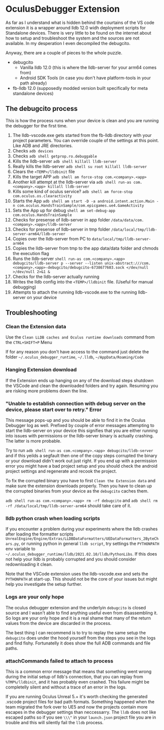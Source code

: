 # OculusDebugger Extension
As far as I understand what is hidden behind the courtains of the VS code extension it is a wrapper around lldb 12.0 widh deployment scripts for Standalone devices. There is very little to be found on the internet about how to setup and troubleshoot the system and the sources are not available. In my desperation I even decompiled the debugcito.

Anyway, there are a couple of pieces to the whole puzzle.
- debugcito
    - Vanilla lldb 12.0 (this is where the lldb-server for your arm64 comes from)
    - Android SDK Tools (in case you don't have platform-tools in your path already)
- fb-lldb 12.0 (supposedly modded version built specifically for meta standalone devices)

## The debugcito process
This is how the process runs when your device is clean and you are running the debugger for the first time.

1. The lldb-vscode.exe gets started from the fb-lldb directory with your project parameters. You can override couple of the settings at this point. Like ADB and JRE directories.
2. Checks `adb devices`
3. Checks `adb shell getprop.ro.debuggable`
4. Kills the lldb-server `adb shell killall lldb-server`
5. Really kills the lldb-server `adb shell su root killall lldb-server`
6. Clears the `<TEMP>/lldbinit` file
7. Kills the target APP `adb shell am force-stop com.<company>.<app>`
8. Another kill attempt at the lldb-server via `adb shell run-as com.<company>.<app> killall lldb-server`
9. Kills some kind of oculus service? `adb shell am force-stop com.oculus.os.clearactivity`
10. Starts the App `adb shell am start -D -a android.intent.action.Main -n com.oculus.HandsTrainSample/com.epicgames.ue4.GameActivity`
11. Sets the App up for debug `shell am set-debug-app com.oculus.HandsTrainSample`
12. Checks for presense of lldb-server in app folder `/data/data/com.<company>.<app>/lldb-server`
13. Checks for presense of lldb-server in tmp folder `/data/local/tmp/lldb-server-arm64/lldb-server`
14. Copies over the lldb-server from PC to `data/local/tmp/lldb-server-arm64`
15. Copies the lldb-server from tmp to the app data/data folder and chmods the execution flag
16. Runs the lldb-server `shell run-as com.<company>.<app>  debugcito/lldb-server p --server --listen unix-abstract:///com.<company>.<app>-debugcito/debugcito-6738677603.sock </dev/null  >/dev/null 2>&1 &`
17. Checks for the lldb-server actually running
18. Writes the lldb config into the `<TEMP>/lldbinit` file. (Useful for manual debugging)
19. Attempts to attach the running lldb-vscode.exe to the running lldb-server on your device

## Troubleshooting

### Clean the Extension data
Use the `Clean LLDB caches and Oculus runtime downloads` command from the `CTRL+SHIFT+P` Menu

If for any reason you don't have access to the command just delete the folder `~/.oculus_debugger_runtime`, `~/.lldb`, `~/AppData/Roaming/Code`

### Hanging Extension download
If the Extension ends up hanging on any of the download steps shutdown the VSCode and clean the downloaded folders and try again. Resuming you are risking more problems down the line.

### "Unable to establish connection with debug server on the device, please start over to retry." Error
This message pops-up and you should be able to find it in the Oculus Debugger log as well. Prefixed by couple of error messages attempting to start the lldb-server on your device this signifies that you are either running into issues with permissions or the lldb-server binary is actually crashing. The latter is more probable.

Try to run `adb shell run-as com.<company>.<app> debugcito/lldb-server` and if this yeilds a segfault then one of the copy steps corrupted the binary or your download didn't work out just right. If you end up with a permission error you might have a bad project setup and you should check the android project settings and regenerate and recook the project.

To fix the corrupted binary you have to first `Clean the Extension data` and make sure the extension downloads properly. Then you have to clean up the corrupted binaries from your device as the `debugcito` caches them.

`adb shell run-as com.<company>.<app> rm -rf debugcito` and `adb shell rm -rf /data/local/tmp/lldb-server-arm64` should take care of it.

### lldb python crash when loading scripts
If you encounter a problem during your experiments where the lldb crashes after loading the formatter scripts `UnrealEngine/Engine/Extras/LLDBDataFormatters/UEDataFormatters_2ByteChars.py`, or running python in general `lldb script`, try settings the `PYTHONPATH` env variable to `~/.oculus_debugger_runtime/lldb/2021.02.10/lldb/PythonLibs`. If this does not help your lldb is probably corrupted and you should consider redownloading it clean.

Note that the VSCode extension uses the lldb-vscode.exe and sets the `PYTHONPATH` at start-up. This should not be the core of your issues but might help you investigate the setup further.

### Logs are your only hope
The oculus debugger extension and the underlyin `debugcito` is closed source and I wasn't able to find anything useful even from disassembling it. So logs are your only hope and it is a real shame that many of the return values from the device are discarded in the process. 

The best thing I can recommend is to try to replay the same setup the `debugcito` does under the hood yourself from the steps you see in the logs and find fishy. Fortunatelly it does show the full ADB commands and file paths.

### attachCommands failed to attach to process
This is a common error message that means that something went wrong during the initial setup of lldb's connection, that you can replay from `%TMP%/lldbinit`, and it has probably even crashed. This failure might be completelly silent and without a trace of an error in the logs.

If you are running Oculus Unreal 5.+ it's worth checking the generated .vscode project files for bad path formats. Something happened when the team migrated the fork over to UE5 and now the projects contain more escapes in the debugger settings than neccessarry. The `lldb` does not like escaped paths so if you see `\\\"` in your `launch.json` project file you are in trouble and this will silently fail the `lldb` process.
